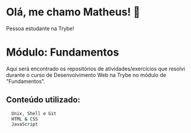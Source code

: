 # Olá, me chamo Matheus! 👋
Pessoa estudante na Trybe!

# Módulo: Fundamentos

Aqui será encontrado os repositórios de atividades/exercícios que resolvi durante o curso de Desenvolvimento Web na Trybe no módulo de "Fundamentos".


## Conteúdo utilizado:


```bash
  Unix, Shell e Git
  HTML & CSS
  JavaScript

```


